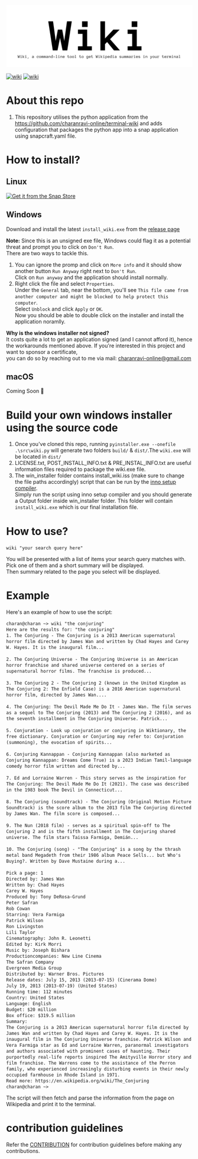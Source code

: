 ![wiki](https://github.com/charanravi-online/wiki/blob/main/snap_icon/wiki_banner.png)



[![wiki](https://snapcraft.io/wiki/badge.svg)](https://snapcraft.io/wiki)
[![wiki](https://snapcraft.io/wiki/trending.svg?name=0)](https://snapcraft.io/wiki)



# About this repo
1. This repository utilises the python application from the https://github.com/charanravi-online/terminal-wiki and adds configuration that packages the python app into a snap application using snapcraft.yaml file. 

# How to install?
## Linux

[![Get it from the Snap Store](https://snapcraft.io/static/images/badges/en/snap-store-black.svg)](https://snapcraft.io/wiki)

## Windows

Download and install the latest ```install_wiki.exe``` from the [release page](https://github.com/charanravi-online/wiki/releases/tag/v1.0)


**Note:** Since this is an unsigned exe file, Windows could flag it as a potential threat and prompt you to click on ```Don't Run```.\
There are two ways to tackle this.

1. You can ignore the promp and click on ```More info``` and it should show another button ```Run Anyway``` right next to ```Don't Run```.\
   Click on ```Run anyway``` and the application should install normally.
3. Right click the file and select ```Properties```.\
   Under the ```General``` tab, near the bottom, you'll see ```This file came from another computer and might be blocked to help protect this computer```.\
   Select ```Unblock``` and click ```Apply``` or ```OK```.\
   Now you should be able to double click on the installer and install the application noramlly.

**Why is the windows installer not signed?**\
It costs quite a lot to get an application signed (and I cannot afford it), hence the workarounds mentioned above.
If you're interested in this project and want to sponsor a certificate,\
you can do so by reaching out to me via mail: charanravi-online@gmail.com


## macOS
Coming Soon 👀






<!---## Other ways to install on Windows (OLD METHOD, NOT RECOMMENDED)
Since it is a python appication in its core, it can be installed using the setup.py file.\
**Prerequisites:** Python & pip must be installed oin your machine.
1. Clone the repo
2. Navigate to the path where ```setup.py``` is present.
3. Run ```python setup.py install```
4. Now you should be able to use wiki.
5. To uninstall just run ```pip uninstall wiki```-->




# Build your own windows installer using the source code

1. Once you've cloned this repo, running ```pyinstaller.exe --onefile .\src\wiki.py``` will generate two folders ```build/``` & ```dist/```.The ```wiki.exe``` will be located in ```dist/```
2. LICENSE.txt, POST_INSTALL_INFO.txt & PRE_INSTAL_INFO.txt are useful information files required to package the wiki.exe file.
3. The win_installer folder contains install_wiki.iss (make sure to change the file paths accordingly) script that can be run by the [inno setup compiler](https://jrsoftware.org/isdl.php).\
Simply run the script using inno setup compiler and you should generate a Output folder inside win_installer folder. This folder will contain ```install_wiki.exe``` which is our final installation file.





# How to use?

```wiki "your search query here"```


You will be presented with a list of items your search query matches with. Pick one of them and a short summary will be displayed.\
Then summary related to the page you select will be displayed.



# Example

Here's an example of how to use the script:

```
charan@charan ~> wiki "the conjuring"
Here are the results for: "the conjuring"
1. The Conjuring - The Conjuring is a 2013 American supernatural horror film directed by James Wan and written by Chad Hayes and Carey W. Hayes. It is the inaugural film...

2. The Conjuring Universe - The Conjuring Universe is an American horror franchise and shared universe centered on a series of supernatural horror films. The franchise is produced...

3. The Conjuring 2 - The Conjuring 2 (known in the United Kingdom as The Conjuring 2: The Enfield Case) is a 2016 American supernatural horror film, directed by James Wan....

4. The Conjuring: The Devil Made Me Do It - James Wan. The film serves as a sequel to The Conjuring (2013) and The Conjuring 2 (2016), and as the seventh installment in The Conjuring Universe. Patrick...

5. Conjuration - Look up conjuration or conjuring in Wiktionary, the free dictionary. Conjuration or Conjuring may refer to: Conjuration (summoning), the evocation of spirits...

6. Conjuring Kannappan - Conjuring Kannappan (also marketed as Conjuring Kannappan: Dreams Come True) is a 2023 Indian Tamil-language comedy horror film written and directed by...

7. Ed and Lorraine Warren - This story serves as the inspiration for The Conjuring: The Devil Made Me Do It (2021). The case was described in the 1983 book The Devil in Connecticut...

8. The Conjuring (soundtrack) - The Conjuring (Original Motion Picture Soundtrack) is the score album to the 2013 film The Conjuring directed by James Wan. The film score is composed...

9. The Nun (2018 film) - serves as a spiritual spin-off to The Conjuring 2 and is the fifth installment in The Conjuring shared universe. The film stars Taissa Farmiga, Demián...

10. The Conjuring (song) - "The Conjuring" is a song by the thrash metal band Megadeth from their 1986 album Peace Sells... but Who's Buying?. Written by Dave Mustaine during a...

Pick a page: 1
Directed by: James Wan
Written by: Chad Hayes
Carey W. Hayes
Produced by: Tony DeRosa-Grund
Peter Safran
Rob Cowan
Starring: Vera Farmiga
Patrick Wilson
Ron Livingston
Lili Taylor
Cinematography: John R. Leonetti
Edited by: Kirk Morri
Music by: Joseph Bishara
Productioncompanies: New Line Cinema
The Safran Company
Evergreen Media Group
Distributed by: Warner Bros. Pictures
Release dates: July 15, 2013 (2013-07-15) (Cinerama Dome)
July 19, 2013 (2013-07-19) (United States)
Running time: 112 minutes
Country: United States
Language: English
Budget: $20 million
Box office: $319.5 million
Summary:
The Conjuring is a 2013 American supernatural horror film directed by James Wan and written by Chad Hayes and Carey W. Hayes. It is the inaugural film in The Conjuring Universe franchise. Patrick Wilson and Vera Farmiga star as Ed and Lorraine Warren, paranormal investigators and authors associated with prominent cases of haunting. Their purportedly real-life reports inspired The Amityville Horror story and film franchise. The Warrens come to the assistance of the Perron family, who experienced increasingly disturbing events in their newly occupied farmhouse in Rhode Island in 1971.
Read more: https://en.wikipedia.org/wiki/The_Conjuring
charan@charan ~> 

```

The script will then fetch and parse the information from the page on Wikipedia and print it to the terminal.

# contribution guidelines
Refer the [CONTRIBUTION](https://github.com/charanravi-online/wiki/blob/main/docs/CONTRIBUTING.md) for contribution guidelines before making any contributions.

